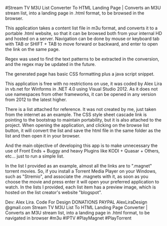 #Stream TV M3U List Converter To HTML Landing Page | Converts an M3U stream list, into a landing page in .html format, to be browsed in the browser.

This application takes a content list file in m3u format, and converts it to a portable .html website, so that it can be browsed both from your internal HD and hosted on a server.
Navigation can be done by mouse or keyboard tab with TAB or SHIFT + TAB to move forward or backward, and enter to open the link on the same page.

Regex was used to find the text patterns to be extracted in the conversion, and the regex may be updated in the future.

The generated page has basic CSS formatting plus a java script snippet.

This application is free with no restrictions on use, it was coded by Alex Lira in vb.net for Winforms in .NET 4.0 using Visual Studio 2012.
As it does not use namespaces from other frameworks, it can be opened in any version from 2012 to the latest higher.

There is a list attached for reference. It was not created by me, just taken from the internet as an example. The CSS style sheet cascade link is pointing to the bootstrap to maintain portability, but it is also attached to the project. When opening the application, and clicking on the browse list button, it will convert the list and save the html file in the same folder as the list and then open it in your browser.

And the main objective of developing this app is to make unnecessary the use of Front Ends + Buggy and heavy Plugins like KODI + Quasar + Others, etc... just to run a simple list.

In the list I provided as an example, almost all the links are to ".magnet" torrent movies. So, if you install a Torrent Media Player on your Windows, such as "Stremio", and associate the .magnets with it, as soon as you choose the movie and press enter it will open your preferred application to watch. In the lists I provided, each list item has a preview image, which is hosted on the list creator's website "blogspot".

Dev: Alex Lira.
Code For Design
DONATIONS
PAYPAL
AlexLiraDesign @gmail.com
Stream TV M3U List To HTML Landing Page Converter | Converts an M3U stream list, into a landing page in .html format, to be navigated in browser
#m3u #IPTV #PlayMagnet #PlayTorrent
